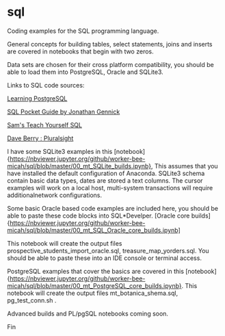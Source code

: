 # sql


Coding examples for the SQL programming language.

General concepts for building tables, select statements, joins and inserts are covered in notebooks that begin with two zeros.

Data sets are chosen for their cross platform compatibility, you should be able to load them into PostgreSQL, Oracle and SQLite3.

Links to SQL code sources:


[Learning PostgreSQL](https://www.packtpub.com/big-data-and-business-intelligence/learning-postgresql)

[SQL Pocket Guide by Jonathan Gennick](http://shop.oreilly.com/product/9780596005122.do)

[Sam's Teach Yourself SQL](https://www.oreilly.com/library/view/sams-teach-yourself/9780132603911/)
 
[Dave Berry : Pluralsight](https://www.pluralsight.com/authors/david-berry)


I have some SQLite3 examples in this [notebook]{https://nbviewer.jupyter.org/github/worker-bee-micah/sql/blob/master/00_mt_SQLite_builds.ipynb}, This assumes that you have installed the default configuration of Anaconda.  SQLite3 schema contain basic data types, dates are stored a text columns.  The cursor examples will work on a local host, multi-system transactions will require additionalnetwork configurations.


Some basic Oracle based code examples are included here, you should be able to paste these code blocks into SQL*Develper.
[Oracle core builds]{https://nbviewer.jupyter.org/github/worker-bee-micah/sql/blob/master/00_mt_SQL_Oracle_core_builds.ipynb]

This notebook will create the output files prospective_students_import_oracle.sql, treasure_map_yorders.sql.  You should be able to paste these into an IDE console or terminal access.



PostgreSQL examples that cover the basics are covered in this [notebook]{https://nbviewer.jupyter.org/github/worker-bee-micah/sql/blob/master/00_mt_PostgreSQL_core_builds.ipynb}.  This notebook will create the output files mt_botanica_shema.sql, pg_test_conn.sh   .

Advanced builds and PL/pgSQL notebooks coming soon.







Fin
